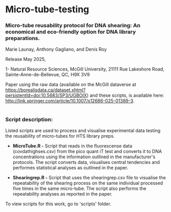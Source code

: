 # Micro-tube-testing

### Micro-tube reusability protocol for DNA shearing: An economical and eco-friendly option for DNA library preparations.

Marie Launay, Anthony Gagliano, and Denis Roy

Release May 2025,

1- Natural Resource Sciences, McGill University, 21111 Rue Lakeshore Road, Sainte-Anne-de-Bellevue, QC, H9X 3V9

Paper using the raw data (available on the McGill dataverse at https://borealisdata.ca/dataset.xhtml?persistentId=doi:10.5683/SP3/UGBOIX) and these scripts, is available here: http://link.springer.com/article/10.1007/s12686-025-01389-3.

#
### Script description:

Listed scripts are used to process and visualise experimental data testing the reusability of micro-tubes for HTS library preps.

* **MicroTube.R -** Script that reads in the fluorescense data (covdathighses.csv) from the pico quant iT test and converts it to DNA concentrations using the information outlined in the manufacturer's protocols. The script converts data, visualises central tendencies and performes statistical analyses as outlined in the paper.
  
* **Shearingrep.R -** Script that uses the shearingrep.csv file to visualise the repeatability of the shearing process on the same individual processed five times in the same micro-tube. The script also performs the repeatability analyses as reported in the paper.

To view scripts for this work, go to 'scripts' folder.



